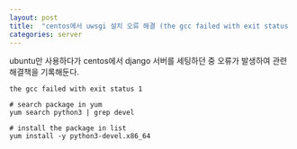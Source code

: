```yaml
---
layout: post 
title:  "centos에서 uwsgi 설치 오류 해결 (the gcc failed with exit status 1)"
categories: server
---
```



ubuntu만 사용하다가 centos에서 django 서버를 세팅하던 중 오류가 발생하여 관련 해결책을 기록해둔다.

```
the gcc failed with exit status 1
```


```
# search package in yum
yum search python3 | grep devel

# install the package in list
yum install -y python3-devel.x86_64
```
